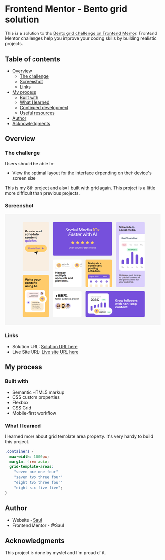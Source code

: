 # Frontend Mentor - Bento grid solution

This is a solution to the [Bento grid challenge on Frontend Mentor](https://www.frontendmentor.io/challenges/bento-grid-RMydElrlOj). Frontend Mentor challenges help you improve your coding skills by building realistic projects.

## Table of contents

- [Overview](#overview)
  - [The challenge](#the-challenge)
  - [Screenshot](#screenshot)
  - [Links](#links)
- [My process](#my-process)
  - [Built with](#built-with)
  - [What I learned](#what-i-learned)
  - [Continued development](#continued-development)
  - [Useful resources](#useful-resources)
- [Author](#author)
- [Acknowledgments](#acknowledgments)

## Overview

### The challenge

Users should be able to:

- View the optimal layout for the interface depending on their device's screen size

This is my 8th project and also I built with grid again. This project is a little more difficult than previous projects.

### Screenshot

![screenshot.png](./screenshot.png)

### Links

- Solution URL: [Solution URL here](https://github.com/MgMyatHtayKhant/-Bento-grid-main)
- Live Site URL: [Live site URL here](https://frontend-bento.netlify.app/)

## My process

### Built with

- Semantic HTML5 markup
- CSS custom properties
- Flexbox
- CSS Grid
- Mobile-first workflow

### What I learned

I learned more about grid template area property. It's very handy to build this project.

```css
.containers {
  max-width: 1000px;
  margin: 4rem auto;
  grid-template-areas:
    "seven one one four"
    "seven two three four"
    "eight two three four"
    "eight six five five";
}
```

## Author

- Website - [Saul](https://saul-homepage.netlify.app/)
- Frontend Mentor - [@Saul](https://www.frontendmentor.io/profile/MgMyatHtayKhant)

## Acknowledgments

This project is done by myslef and I'm proud of it.
